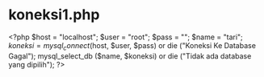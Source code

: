 # koneksi1.php
&lt;?php $host = "localhost"; $user = "root"; $pass = ""; $name = "tari"; $koneksi = mysql_connect ($host, $user, $pass) or die ("Koneksi Ke Database Gagal"); mysql_select_db ($name, $koneksi) or die ("Tidak ada database yang dipilih"); ?>
